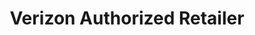 ---
title: "Verizon Authorized Retailer"
url: /osceola/verizon-authorized-retailer/
shop: mobile phone
---